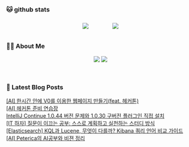 
###  🐱 github stats  

<div id="main" align="center">
    <img src="https://github-readme-stats.vercel.app/api?username=peterica&count_private=true&show_icons=true&theme=radical"
        style="height: auto; margin-left: 20px; margin-right: 20px; padding: 10px;"/>
    <img src="https://github-readme-stats.vercel.app/api/top-langs/?username=peterica&layout=compact"   
        style="height: auto; margin-left: 20px; margin-right: 20px; padding: 10px;"/>
</div>

###  💁‍♀️ About Me  
<p align="center">
    <a href="https://peterica.tistory.com/"><img src="https://img.shields.io/badge/Blog-FF5722?style=flat-square&logo=Blogger&logoColor=white"/></a>
    <a href="mailto:ilovefran.ofm@gmail.com"><img src="https://img.shields.io/badge/Gmail-d14836?style=flat-square&logo=Gmail&logoColor=white&link=ilovefran.ofm@gmail.com"/></a>
</p>

<br>

### 📕 Latest Blog Posts   

<a href ="https://peterica.tistory.com/988"> [AI] 한시간 안에 V0를 이용한 웹페이지 만들기(feat. 헤커톤) </a> <br>
<a href ="https://peterica.tistory.com/987"> [AI] 헤커톤 준비 연습장 </a> <br>
<a href ="https://peterica.tistory.com/986"> IntelliJ Continue 1.0.44 버전 문제와 1.0.30 구버전 플러그인 직접 설치 </a> <br>
<a href ="https://peterica.tistory.com/985"> [IT 하자] 질문이 이끄는 공부: 스스로 계획하고 실천하는 스터디 방식 </a> <br>
<a href ="https://peterica.tistory.com/984"> [Elasticsearch] KQL과 Lucene, 무엇이 다를까? Kibana 쿼리 언어 비교 가이드 </a> <br>
<a href ="https://peterica.tistory.com/761"> [AI] Peterica의 AI공부와 비젼 정리 </a> <br>
